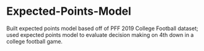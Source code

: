 # Expected-Points-Model
Built expected points model based off of PFF 2019 College Football dataset; used expected points model to evaluate decision making on 4th down in a college football game. 
